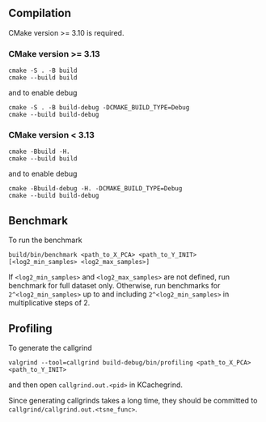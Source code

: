 ## Compilation
CMake version >= 3.10 is required.

### CMake version >= 3.13
```shell
cmake -S . -B build
cmake --build build
```
and to enable debug
```shell
cmake -S . -B build-debug -DCMAKE_BUILD_TYPE=Debug
cmake --build build-debug
```

### CMake version < 3.13
```shell
cmake -Bbuild -H.
cmake --build build
```
and to enable debug
```shell
cmake -Bbuild-debug -H. -DCMAKE_BUILD_TYPE=Debug
cmake --build build-debug
```

## Benchmark

To run the benchmark
```shell
build/bin/benchmark <path_to_X_PCA> <path_to_Y_INIT> [<log2_min_samples> <log2_max_samples>] 
```
If `<log2_min_samples>` and `<log2_max_samples>` are not defined, run benchmark for full dataset only. Otherwise, run benchmarks for `2^<log2_min_samples>` up to and including `2^<log2_min_samples>` in multiplicative steps of $2$.

## Profiling

To generate the callgrind
```shell
valgrind --tool=callgrind build-debug/bin/profiling <path_to_X_PCA> <path_to_Y_INIT>
```
and then open `callgrind.out.<pid>` in KCachegrind.

Since generating callgrinds takes a long time, they should be committed to `callgrind/callgrind.out.<tsne_func>`.